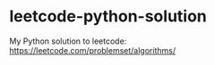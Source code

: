 # leetcode-python-solution

My Python solution to leetcode:
https://leetcode.com/problemset/algorithms/
